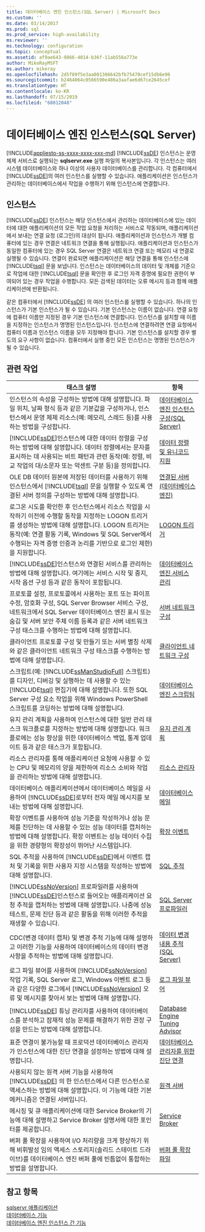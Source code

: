 ```yaml
---
title: 데이터베이스 엔진 인스턴스(SQL Server) | Microsoft Docs
ms.custom: ''
ms.date: 03/14/2017
ms.prod: sql
ms.prod_service: high-availability
ms.reviewer: ''
ms.technology: configuration
ms.topic: conceptual
ms.assetid: af9ae643-9866-4014-b36f-11ab556a773e
author: MikeRayMSFT
ms.author: mikeray
ms.openlocfilehash: 2d5f89f5e3aa801386642bfb75470cef15db6e96
ms.sourcegitcommit: b2464064c0566590e486a3aafae6d67ce2645cef
ms.translationtype: HT
ms.contentlocale: ko-KR
ms.lasthandoff: 07/15/2019
ms.locfileid: "68012048"
---
```

# <a name="database-engine-instances-sql-server"></a>데이터베이스 엔진 인스턴스(SQL Server)
[!INCLUDE[appliesto-ss-xxxx-xxxx-xxx-md](../../includes/appliesto-ss-xxxx-xxxx-xxx-md.md)]
  [!INCLUDE[ssDE](../../includes/ssde-md.md)] 인스턴스는 운영 체제 서비스로 실행되는 **sqlservr.exe** 실행 파일의 복사본입니다. 각 인스턴스는 여러 시스템 데이터베이스와 하나 이상의 사용자 데이터베이스를 관리합니다. 각 컴퓨터에서 [!INCLUDE[ssDE](../../includes/ssde-md.md)]의 여러 인스턴스를 실행할 수 있습니다. 애플리케이션은 인스턴스가 관리하는 데이터베이스에서 작업을 수행하기 위해 인스턴스에 연결합니다.  
  
## <a name="instances"></a>인스턴스  
 [!INCLUDE[ssDE](../../includes/ssde-md.md)] 인스턴스는 해당 인스턴스에서 관리하는 데이터베이스에 있는 데이터에 대한 애플리케이션의 모든 작업 요청을 처리하는 서비스로 작동되며, 애플리케이션에서 보내는 연결 요청 (로그인)의 대상이 됩니다. 애플리케이션과 인스턴스가 개별 컴퓨터에 있는 경우 연결은 네트워크 연결을 통해 실행됩니다. 애플리케이션과 인스턴스가 동일한 컴퓨터에 있는 경우 SQL Server 연결은 네트워크 연결 또는 메모리 내 연결로 실행될 수 있습니다. 연결이 완료되면 애플리케이션은 해당 연결을 통해 인스턴스에 [!INCLUDE[tsql](../../includes/tsql-md.md)] 문을 보냅니다. 인스턴스는 데이터베이스의 데이터 및 개체를 기준으로 작업에 대한 [!INCLUDE[tsql](../../includes/tsql-md.md)] 문을 확인한 후 로그인 자격 증명에 필요한 권한이 부여되어 있는 경우 작업을 수행합니다. 모든 검색된 데이터는 오류 메시지 등과 함께 애플리케이션에 반환됩니다.  
  
 같은 컴퓨터에서 [!INCLUDE[ssDE](../../includes/ssde-md.md)] 의 여러 인스턴스를 실행할 수 있습니다. 하나의 인스턴스가 기본 인스턴스가 될 수 있습니다. 기본 인스턴스는 이름이 없습니다. 연결 요청에 컴퓨터 이름만 지정된 경우 기본 인스턴스에 연결합니다. 인스턴스를 설치할 때 이름을 지정하는 인스턴스가 명명된 인스턴스입니다. 인스턴스에 연결하려면 연결 요청에서 컴퓨터 이름과 인스턴스 이름을 모두 지정해야 합니다. 기본 인스턴스를 설치할 경우 별도의 요구 사항이 없습니다. 컴퓨터에서 실행 중인 모든 인스턴스는 명명된 인스턴스가 될 수 있습니다.  
  
## <a name="related-tasks"></a>관련 작업  
  
|태스크 설명|항목|  
|----------------------|-----------|  
|인스턴스의 속성을 구성하는 방법에 대해 설명합니다. 파일 위치, 날짜 형식 등과 같은 기본값을 구성하거나, 인스턴스에서 운영 체제 리소스(예: 메모리, 스레드 등)를 사용하는 방법을 구성합니다.|[데이터베이스 엔진 인스턴스 구성&#40;SQL Server&#41;](../../database-engine/configure-windows/configure-database-engine-instances-sql-server.md)|  
|[!INCLUDE[ssDE](../../includes/ssde-md.md)]인스턴스에 대한 데이터 정렬을 구성하는 방법에 대해 설명합니다. 데이터 정렬에서는 문자를 표시하는 데 사용되는 비트 패턴과 관련 동작(예: 정렬, 비교 작업의 대/소문자 또는 악센트 구분 등)을 정의합니다.|[데이터 정렬 및 유니코드 지원](../../relational-databases/collations/collation-and-unicode-support.md)|  
|OLE DB 데이터 원본에 저장된 데이터를 사용하기 위해 인스턴스에서 [!INCLUDE[tsql](../../includes/tsql-md.md)] 문을 실행할 수 있도록 연결된 서버 정의를 구성하는 방법에 대해 설명합니다.|[연결된 서버&#40;데이터베이스 엔진&#41;](../../relational-databases/linked-servers/linked-servers-database-engine.md)|  
|로그온 시도를 확인한 후 인스턴스에서 리소스 작업을 시작하기 이전에 수행할 동작을 지정하는 LOGON 트리거를 생성하는 방법에 대해 설명합니다. LOGON 트리거는 동작(예: 연결 활동 기록, Windows 및 SQL Server에서 수행되는 자격 증명 인증과 논리를 기반으로 로그인 제한)을 지원합니다.|[LOGON 트리거](../../relational-databases/triggers/logon-triggers.md)|  
|[!INCLUDE[ssDE](../../includes/ssde-md.md)]인스턴스와 연결된 서비스를 관리하는 방법에 대해 설명합니다. 여기에는 서비스 시작 및 중지, 시작 옵션 구성 등과 같은 동작이 포함됩니다.|[데이터베이스 엔진 서비스 관리](../../database-engine/configure-windows/manage-the-database-engine-services.md)|  
|프로토콜 설정, 프로토콜에서 사용하는 포트 또는 파이프 수정, 암호화 구성, SQL Server Browser 서비스 구성, 네트워크에서 SQL Server 데이터베이스 엔진 표시 또는 숨김 및 서버 보안 주체 이름 등록과 같은 서버 네트워크 구성 태스크를 수행하는 방법에 대해 설명합니다.|[서버 네트워크 구성](../../database-engine/configure-windows/server-network-configuration.md)|  
|클라이언트 프로토콜 구성 및 만들기 또는 서버 별칭 삭제와 같은 클라이언트 네트워크 구성 태스크를 수행하는 방법에 대해 설명합니다.|[클라이언트 네트워크 구성](../../database-engine/configure-windows/client-network-configuration.md)|  
|스크립트(예: [!INCLUDE[ssManStudioFull](../../includes/ssmanstudiofull-md.md)] 스크립트)를 디자인, 디버깅 및 실행하는 데 사용할 수 있는 [!INCLUDE[tsql](../../includes/tsql-md.md)] 편집기에 대해 설명합니다. 또한 SQL Server 구성 요소 작업을 위해 Windows PowerShell 스크립트를 코딩하는 방법에 대해 설명합니다.|[데이터베이스 엔진 스크립팅](../../relational-databases/scripting/database-engine-scripting.md)|  
|유지 관리 계획을 사용하여 인스턴스에 대한 일반 관리 태스크 워크플로를 지정하는 방법에 대해 설명합니다. 워크플로에는 성능 향상을 위한 데이터베이스 백업, 통계 업데이트 등과 같은 태스크가 포함됩니다.|[유지 관리 계획](../../relational-databases/maintenance-plans/maintenance-plans.md)|  
|리소스 관리자를 통해 애플리케이션 요청에 사용할 수 있는 CPU 및 메모리의 양을 제한하여 리소스 소비와 작업을 관리하는 방법에 대해 설명합니다.|[리소스 관리자](../../relational-databases/resource-governor/resource-governor.md)|  
|데이터베이스 애플리케이션에서 데이터베이스 메일을 사용하여 [!INCLUDE[ssDE](../../includes/ssde-md.md)]로부터 전자 메일 메시지를 보내는 방법에 대해 설명합니다.|[데이터베이스 메일](../../relational-databases/database-mail/database-mail.md)|  
|확장 이벤트를 사용하여 성능 기준을 작성하거나 성능 문제를 진단하는 데 사용할 수 있는 성능 데이터를 캡처하는 방법에 대해 설명합니다. 확장 이벤트는 성능 데이터 수집을 위한 경량형의 확장성이 뛰어난 시스템입니다.|[확장 이벤트](../../relational-databases/extended-events/extended-events.md)|  
|SQL 추적을 사용하여 [!INCLUDE[ssDE](../../includes/ssde-md.md)]에서 이벤트 캡처 및 기록을 위한 사용자 지정 시스템을 작성하는 방법에 대해 설명합니다.|[SQL 추적](../../relational-databases/sql-trace/sql-trace.md)|  
|[!INCLUDE[ssNoVersion](../../includes/ssnoversion-md.md)] 프로파일러를 사용하여 [!INCLUDE[ssDE](../../includes/ssde-md.md)]인스턴스로 들어오는 애플리케이션 요청 추적을 캡처하는 방법에 대해 설명합니다. 나중에 성능 테스트, 문제 진단 등과 같은 활동을 위해 이러한 추적을 재생할 수 있습니다.|[SQL Server 프로파일러](../../tools/sql-server-profiler/sql-server-profiler.md)|  
|CDC(변경 데이터 캡처) 및 변경 추적 기능에 대해 설명하고 이러한 기능을 사용하여 데이터베이스의 데이터 변경 사항을 추적하는 방법에 대해 설명합니다.|[데이터 변경 내용 추적&#40;SQL Server&#41;](../../relational-databases/track-changes/track-data-changes-sql-server.md)|  
|로그 파일 뷰어를 사용하여 [!INCLUDE[ssNoVersion](../../includes/ssnoversion-md.md)] 작업 기록, SQL Server 로그, Windows 이벤트 로그 등과 같은 다양한 로그에서 [!INCLUDE[ssNoVersion](../../includes/ssnoversion-md.md)] 오류 및 메시지를 찾아서 보는 방법에 대해 설명합니다.|[로그 파일 뷰어](../../relational-databases/logs/log-file-viewer.md)|  
|[!INCLUDE[ssDE](../../includes/ssde-md.md)] 튜닝 관리자를 사용하여 데이터베이스를 분석하고 잠재적 성능 문제를 해결하기 위한 권장 구성을 만드는 방법에 대해 설명합니다.|[Database Engine Tuning Advisor](../../relational-databases/performance/database-engine-tuning-advisor.md)|  
|표준 연결이 불가능할 때 프로덕션 데이터베이스 관리자가 인스턴스에 대한 진단 연결을 설정하는 방법에 대해 설명합니다.|[데이터베이스 관리자를 위한 진단 연결](../../database-engine/configure-windows/diagnostic-connection-for-database-administrators.md)|  
|사용되지 않는 원격 서버 기능을 사용하여 [!INCLUDE[ssDE](../../includes/ssde-md.md)] 의 한 인스턴스에서 다른 인스턴스로 액세스하는 방법에 대해 설명합니다. 이 기능에 대한 기본 메커니즘은 연결된 서버입니다.|[원격 서버](../../database-engine/configure-windows/remote-servers.md)|  
|메시징 및 큐 애플리케이션에 대한 Service Broker의 기능에 대해 설명하고 Service Broker 설명서에 대한 포인터를 제공합니다.|[Service Broker](../../database-engine/configure-windows/sql-server-service-broker.md)|  
|버퍼 풀 확장을 사용하여 I/O 처리량을 크게 향상하기 위해 비휘발성 임의 액세스 스토리지(솔리드 스테이트 드라이브)를 데이터베이스 엔진 버퍼 풀에 빈틈없이 통합하는 방법을 설명합니다.|[버퍼 풀 확장 파일](../../database-engine/configure-windows/buffer-pool-extension.md)|  
  
## <a name="see-also"></a>참고 항목  
 [sqlservr 애플리케이션](../../tools/sqlservr-application.md)   
 [데이터베이스 기능](../../relational-databases/database-features.md)   
 [데이터베이스 엔진 인스턴스 간 기능](../../relational-databases/database-engine-cross-instance-features.md)  
  
  
